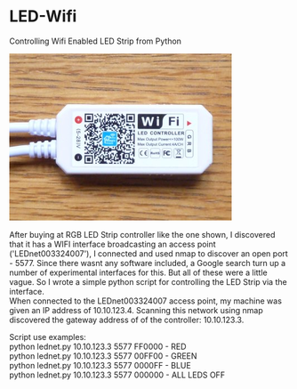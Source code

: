 # LED-Wifi
Controlling Wifi Enabled LED Strip from Python

<img src='https://github.com/Jppx/LED-Wifi/blob/main/LED_WIFI_CONTROLLER2.jpg'/>

After buying at RGB LED Strip controller like the one shown, I discovered that it has a WIFI interface broadcasting an access point ('LEDnet003324007'), I connected and used nmap to discover an open port - 5577. Since there wasnt any software included, a Google search turn up a number of experimental interfaces for this. But all of these were a little vague. So I wrote a  simple python script for controlling the LED Strip via the interface.
<br>When connected to the LEDnet003324007 access point, my machine was given an IP address of 10.10.123.4. Scanning this network using nmap discovered the gateway address of of the controller:  10.10.123.3. 

Script use examples:<br>
  python lednet.py 10.10.123.3 5577 FF0000  - RED<br>
  python lednet.py 10.10.123.3 5577 00FF00  - GREEN<br>
  python lednet.py 10.10.123.3 5577 0000FF  - BLUE<br>
  python lednet.py 10.10.123.3 5577 000000  - ALL LEDS OFF
  
